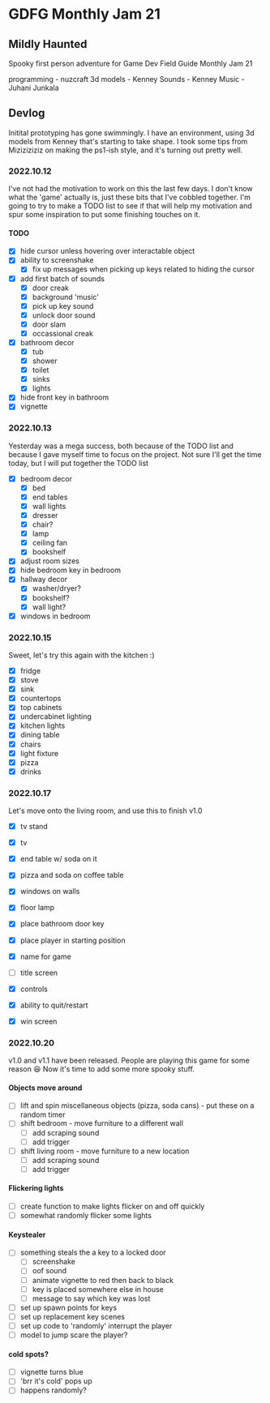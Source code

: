 # GDFG Monthly Jam 21

## Mildly Haunted

Spooky first person adventure for Game Dev Field Guide Monthly Jam 21

programming - nuzcraft
3d models - Kenney
Sounds - Kenney
Music - Juhani Junkala

## Devlog

Initital prototyping has gone swimmingly. I have an environment, using 3d models from Kenney that's starting to take shape. I took some tips from Miziziziziz on making the ps1-ish style, and it's turning out pretty well.

### 2022.10.12

I've not had the motivation to work on this the last few days. I don't know what the 'game' actually is, just these bits that I've cobbled together. I'm going to try to make a TODO list to see if that will help my motivation and spur some inspiration to put some finishing touches on it.

#### TODO

- [x] hide cursor unless hovering over interactable object
- [x] ability to screenshake
  - [x] fix up messages when picking up keys related to hiding the cursor
- [x] add first batch of sounds
  - [x] door creak
  - [x] background 'music'
  - [x] pick up key sound
  - [x] unlock door sound
  - [x] door slam
  - [x] occassional creak
- [x] bathroom decor
  - [x] tub
  - [x] shower
  - [x] toilet
  - [x] sinks
  - [x] lights
- [x] hide front key in bathroom
- [x] vignette

### 2022.10.13

Yesterday was a mega success, both because of the TODO list and because I gave myself time to focus on the project. Not sure I'll get the time today, but I will put together the TODO list

- [x] bedroom decor
  - [x] bed
  - [x] end tables
  - [x] wall lights
  - [x] dresser
  - [x] chair?
  - [x] lamp
  - [x] ceiling fan
  - [x] bookshelf
- [x] adjust room sizes
- [x] hide bedroom key in bedroom
- [x] hallway decor
  - [x] washer/dryer?
  - [x] bookshelf?
  - [x] wall light?
- [x] windows in bedroom

### 2022.10.15

Sweet, let's try this again with the kitchen :)

- [x] fridge
- [x] stove
- [x] sink
- [x] countertops
- [x] top cabinets
- [x] undercabinet lighting
- [x] kitchen lights
- [x] dining table
- [x] chairs
- [x] light fixture
- [x] pizza
- [x] drinks

### 2022.10.17

Let's move onto the living room, and use this to finish v1.0

- [x] tv stand
- [x] tv
- [x] end table w/ soda on it
- [x] pizza and soda on coffee table
- [x] windows on walls
- [x] floor lamp

- [x] place bathroom door key
- [x] place player in starting position
- [x] name for game
- [ ] title screen
- [x] controls
- [x] ability to quit/restart
- [x] win screen

### 2022.10.20

v1.0 and v1.1 have been released. People are playing this game for some reason 😆 Now it's time to add some more spooky stuff.

#### Objects move around

- [ ] lift and spin miscellaneous objects (pizza, soda cans) - put these on a random timer
- [ ] shift bedroom - move furniture to a different wall
  - [ ] add scraping sound
  - [ ] add trigger
- [ ] shift living room - move furniture to a new location
  - [ ] add scraping sound
  - [ ] add trigger

#### Flickering lights

- [ ] create function to make lights flicker on and off quickly
- [ ] somewhat randomly flicker some lights

#### Keystealer

- [ ] something steals the a key to a locked door
  - [ ] screenshake
  - [ ] oof sound
  - [ ] animate vignette to red then back to black
  - [ ] key is placed somewhere else in house
  - [ ] message to say which key was lost
- [ ] set up spawn points for keys
- [ ] set up replacement key scenes
- [ ] set up code to 'randomly' interrupt the player
- [ ] model to jump scare the player?

#### cold spots?

- [ ] vignette turns blue
- [ ] 'brr it's cold' pops up
- [ ] happens randomly?
